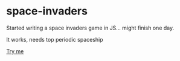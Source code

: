# space-invaders

Started writing a space invaders game in JS... might finish one day.

It works, needs top periodic spaceship

[Try me](https://michaelkemp.github.io/space-invaders/)
